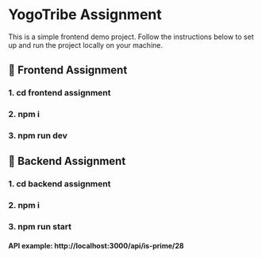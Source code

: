 # YogoTribe Assignment

This is a simple frontend demo project. Follow the instructions below to set up and run the project locally on your machine.

## 📁 Frontend Assignment

### 1. cd frontend assignment
### 2. npm i
### 3. npm run dev

## 📁 Backend Assignment

### 1. cd backend assignment
### 2. npm i
### 3. npm run start

#### API example: http://localhost:3000/api/is-prime/28


